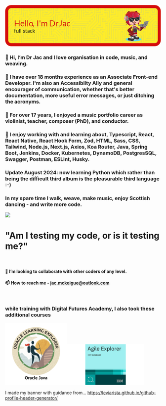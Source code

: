 <img src="header-j.png" alt="Alt text" title="Header saying Hi I'm Dr Jac, Software Engineer, with a picture of a cartoon cat holding a laptop">

### 👋 Hi, I’m Dr Jac and I love organisation in code, music, and weaving.
### 👀 I have over 18 months experience as an Associate Front-end Developer. I'm also an Accessibilty Ally and general encourager of communication, whether that's better documentation, more useful error messages, or just ditching the acronyms.
### 🎻 For over 17 years, I enjoyed a music portfolio career as violinist, teacher, composer (PhD), and conductor.
### 🌱 I enjoy working with and learning about, Typescript, React, React Native, React Hook Form, Zod, HTML, Sass, CSS, Tailwind, Node.js, Next.js, Axios, Koa Router, Java, Spring Boot, Jenkins, Docker, Kubernetes, DynamoDB, PostgresSQL, Swagger, Postman, ESLint, Husky. 
### Update August 2024: now learning Python which rather than being the difficult third album is the pleasurable third language :-)

### In my spare time I walk, weave, make music, enjoy Scottish dancing - and write more code.
<img src="https://www.codewars.com/users/JacMcK/badges/large">

<br>

#          "Am I testing my code, or is it testing me?"
<br>

#### 💞️ I’m looking to collaborate with other coders of any level.
#### 📫 How to reach me - jac.mckeigue@outlook.com
<br>


### while training with Digital Futures Academy, I also took these additional courses
<img src="explorer.png" width=200><img src="Agileexp.jpg" width=250>
<br>

I made my banner with guidance from... https://leviarista.github.io/github-profile-header-generator/

<!---
JacDoesJS/JacDoesJS is a ✨ special ✨ repository because its `README.md` (this file) appears on your GitHub profile.
You can click the Preview link to take a look at your changes.
--->
